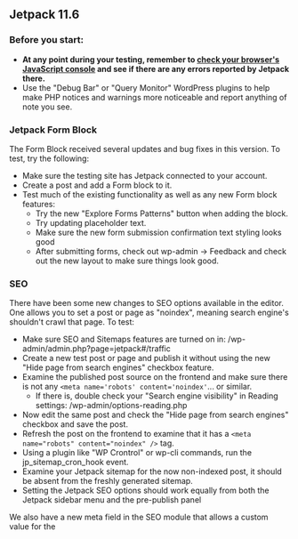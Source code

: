 ## Jetpack 11.6

### Before you start:

- **At any point during your testing, remember to [check your browser's JavaScript console](https://wordpress.org/support/article/using-your-browser-to-diagnose-javascript-errors/#step-3-diagnosis) and see if there are any errors reported by Jetpack there.**
- Use the "Debug Bar" or "Query Monitor" WordPress plugins to help make PHP notices and warnings more noticeable and report anything of note you see.

### Jetpack Form Block

The Form Block received several updates and bug fixes in this version. To test, try the following:

- Make sure the testing site has Jetpack connected to your account.
- Create a post and add a Form block to it. 
- Test much of the existing functionality as well as any new Form block features:
  - Try the new "Explore Forms Patterns" button when adding the block.
  - Try updating placeholder text.
  - Make sure the new form submission confirmation text styling looks good
  - After submitting forms, check out wp-admin -> Feedback and check out the new layout to make sure things look good.

### SEO

There have been some new changes to SEO options available in the editor. One allows you to set a post or page as "noindex", meaning search engine's shouldn't crawl that page. To test:

- Make sure SEO and Sitemaps features are turned on in: /wp-admin/admin.php?page=jetpack#/traffic
- Create a new test post or page and publish it without using the new "Hide page from search engines" checkbox feature.
- Examine the published post source on the frontend and make sure there is not any `<meta name='robots' content='noindex'`... or similar.
	- If there is, double check your "Search engine visibility" in Reading settings: /wp-admin/options-reading.php
- Now edit the same post and check the "Hide page from search engines" checkbox and save the post.
- Refresh the post on the frontend to examine that it has a `<meta name="robots" content="noindex" />` tag.
- Using a plugin like "WP Crontrol" or wp-cli commands, run the jp_sitemap_cron_hook event.
- Examine your Jetpack sitemap for the now non-indexed post, it should be absent from the freshly generated sitemap.
- Setting the Jetpack SEO options should work equally from both the Jetpack sidebar menu and the pre-publish panel

We also have a new meta field in the SEO module that allows a custom value for the <title> tag to be specified at the post level.

- Before beginning the test, make sure the SEO module is enabled by navigating to "Jetpack > Settings" and searching for "SEO". Turn this module on by clicking on the toggle:
- Open an individual post on the front end of the site and take note of the page title displaying in the HTML/browser tab. This should be the default HTML title.
- In the post editor, click on the Jetpack icon in the upper right-hand corner, this will show Jetpack-specific settings in the post editor sidebar.
- Under "SEO title", set a custom title and then choose "Update" to update the post.
- Refresh the post on the front-end of the site and confirm that the <title> tag and browser tab now display your custom title.

Other notes for the new meta field that you can check out:

- If you have the Jetpack social connections module enabled, you should also see the og:title meta tag updated to contain your custom title string.
- There were some small modifications to how the custom SEO description is fetched, please check that adding custom SEO descriptions still work as expected for posts and pages.
- Change a post status to "Draft", then in the editor click "Publish". The sidebar should be presented with both SEO Page Title and SEO Description fields.

### And More!

You can see a [full list of changes in this release here](https://github.com/Automattic/jetpack/blob/jetpack/branch-11.6/projects/plugins/jetpack/CHANGELOG.md). Please feel free to test any and all functionality mentioned! 

**Thank you for all your help!**
